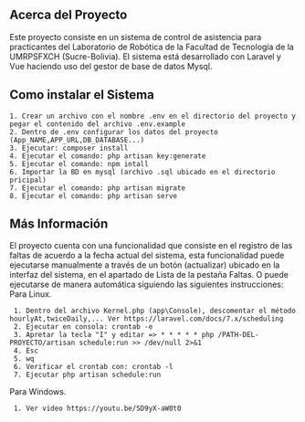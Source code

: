 ## Acerca del Proyecto

Este proyecto consiste en un sistema de control de asistencia para practicantes del Laboratorio de Robótica de la Facultad de Tecnología de la  UMRPSFXCH (Sucre-Bolivia). El sistema está desarrollado con Laravel y Vue haciendo uso del gestor de base de datos Mysql.


## Como instalar el Sistema

    1. Crear un archivo con el nombre .env en el directorio del proyecto y pegar el contenido del archivo .env.example
    2. Dentro de .env configurar los datos del proyecto (App_NAME,APP_URL,DB_DATABASE...)
    3. Ejecutar: composer install 
    4. Ejecutar el comando: php artisan key:generate
    5. Ejecutar el comando: npm intall
    6. Importar la BD en mysql (archivo .sql ubicado en el directorio pricipal)
    7. Ejecutar el comando: php artisan migrate 
    8. Ejecutar el comando: php artisan serve
    
## Más Información
El proyecto cuenta con una funcionalidad que consiste en el registro de las faltas de acuerdo a la fecha actual del sistema, esta funcionalidad puede ejecutarse manualmente a través de un botón (actualizar) ubicado en la interfaz del sistema, en el apartado de Lista de la pestaña Faltas. O puede ejecutarse de manera automática siguiendo las siguientes instrucciones:
Para Linux.

     1. Dentro del archivo Kernel.php (app\Console), descomentar el método hourlyAt,twiceDaily,... Ver https://laravel.com/docs/7.x/scheduling
     2. Ejecutar en consola: crontab -e
     3. Apretar la tecla "I" y editar => * * * * * php /PATH-DEL-PROYECTO/artisan schedule:run >> /dev/null 2>&1 
     4. Esc 
     5. wq
     6. Verificar el crontab con: crontab -l
     7. Ejecutar php artisan schedule:run
     
Para Windows.

     1. Ver video https://youtu.be/SD9yX-aW0t0
